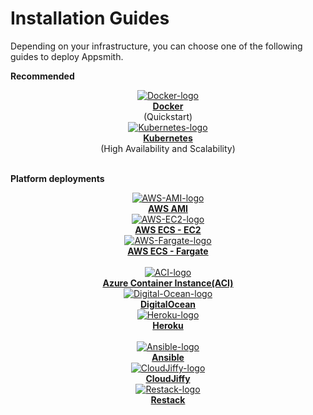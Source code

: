 # Installation Guides

Depending on your infrastructure, you can choose one of the following guides to deploy Appsmith. 

<div class="containerBorder">

 **Recommended**
<div class="containerGrid">
        <div class="columnGrid column-one" align="center">
            <div class="containerCol">
                <a href="/getting-started/setup/installation-guides/docker">
                <img class="containerImage" src="/img/docker-logo.png" alt="Docker-logo"/>
                </a> 
            </div> 
            <b><a href="/getting-started/setup/installation-guides/docker">Docker</a></b><br/>
            (Quickstart)
        </div>
        <div class="columnGrid column-two" align="center">
         <div class="containerCol">
                <a href="/getting-started/setup/installation-guides/kubernetes">
                <img class="containerImage" src="/img/Kubernetes_logo.png" alt="Kubernetes-logo"/>
                </a>     
            </div> 
            <b><a href="/getting-started/setup/installation-guides/kubernetes">Kubernetes</a></b><br/>
             (High Availability and Scalability)
        </div>
</div>
<br/>

**Platform deployments**
<div class="containerGrid">
        <div class="columnGrid column-one" align="center">
          <div class="containerCol">
                <a href="/getting-started/setup/installation-guides/aws-ami">
                <img class="containerImage" src="/img/AWS_AMI.png" alt="AWS-AMI-logo"/>
                </a>   
            </div> 
            <b><a href="/getting-started/setup/installation-guides/aws-ami">AWS AMI</a></b>
        </div>
        <div class="columnGrid column-two" align="center">
           <div class="containerCol">
            <a href="/getting-started/setup/installation-guides/aws-ecs">
            <img class="containerImage" src="/img/AWS-ec2.png" alt="AWS-EC2-logo"/>
            </a> 
        </div> 
        <b><a href="/getting-started/setup/installation-guides/aws-ecs">AWS ECS - EC2</a></b>
        </div>
        <div class="columnGrid column-three" align="center">
         <div class="containerCol">
            <a href="/getting-started/setup/installation-guides/aws-ecs-on-fargate">
            <img class="containerImage" src="/img/aws_fargate.png" alt="AWS-Fargate-logo"/>
            </a>     
        </div> 
         <b><a href="/getting-started/setup/installation-guides/aws-ecs-on-fargate"> AWS ECS - Fargate</a></b>
        </div>
    </div>
<br/>


<div class="containerGrid">
        <div class="columnGrid column-one" align="center">
         <div class="containerCol">
            <a href="/getting-started/setup/installation-guides/azure-aci">
            <img class="containerImage" src="/img/azure_aci.png" alt="ACI-logo"/>
            </a> 
        </div> 
            <b><a href="/getting-started/setup/installation-guides/azure-aci">Azure Container Instance(ACI)</a></b> 
        </div>
        <div class="columnGrid column-two" align="center">
        <div class="containerCol">
            <a href="/getting-started/setup/installation-guides/digitalocean">
            <img class="containerImage" src="/img/Digital-Ocean-Logo.png" alt="Digital-Ocean-logo"/>
            </a>     
        </div> 
         <b><a href="/getting-started/setup/installation-guides/digitalocean">DigitalOcean</a></b>
        </div>
        <div class="columnGrid column-three" align="center">
          <div class="containerCol">
            <a href="/getting-started/setup/installation-guides/heroku">
            <img class="containerImage" src="/img/heroku-logo.png" alt="Heroku-logo"/>
            </a>   
        </div> 
        <b><a href="/getting-started/setup/installation-guides/heroku">Heroku</a></b> 
        </div>
    </div>
<br/>

<div class="containerGrid">
        <div class="columnGrid column-one" align="center">
             <div class="containerCol">
            <a href="/getting-started/setup/installation-guides/ansible">
            <img class="containerImage" src="/img/Ansible-logo.png" alt="Ansible-logo"/>
            </a>     
        </div> 
        <b><a href="/getting-started/setup/installation-guides/ansible">Ansible</a></b>
        </div>
        <div class="columnGrid column-two" align="center">
        <div class="containerCol">
            <a href="/getting-started/setup/installation-guides/cloudjiffy">
            <img class="containerImage" src="https://ik.imagekit.io/iyat1fg3juj/cloudjiffy-logo_OhHLsg76P.png?ik-sdk-version=javascript-1.4.3&#x26;updatedAt=1657134035775" alt="CloudJiffy-logo"/>
            </a> 
        </div> 
        <b><a href="/getting-started/setup/installation-guides/cloudjiffy">CloudJiffy</a></b>
        </div>
        <div class="columnGrid column-three" align="center">
        <div class="containerCol">
             <a href="/getting-started/setup/installation-guides/restack">
             <img class="containerImage" src="/img/Restack_Icon_100px.png" alt="Restack-logo"/>
             </a>     
        </div> 
        <b><a href="/getting-started/setup/installation-guides/restack">Restack</a></b>
        </div>
    </div>    

</div>